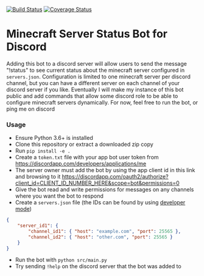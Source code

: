 [![Build Status](https://img.shields.io/travis/kevinkjt2000/discord-minecraft-server-status/develop.svg?style=flat-square&label=Travis-CI)](https://travis-ci.org/kevinkjt2000/discord-minecraft-server-status?branch=develop) [![Coverage Status](https://img.shields.io/coveralls/kevinkjt2000/discord-minecraft-server-status/develop.svg?style=flat-square&label=Coveralls)](https://coveralls.io/github/kevinkjt2000/discord-minecraft-server-status?branch=develop)
# Minecraft Server Status Bot for Discord
Adding this bot to a discord server will allow users to send the message "!status" to see current status about the minecraft server configured in `servers.json`.  Configuration is limited to one minecraft server per discord channel, but you can have a different server on each channel of your discord server if you like.  Eventually I will make my instance of this bot public and add commands that allow some discord role to be able to configure minecraft servers dynamically.  For now, feel free to run the bot, or ping me on discord 

### Usage
* Ensure Python 3.6+ is installed
* Clone this repository or extract a downloaded zip copy
* Run `pip install -e .`
* Create a `token.txt` file with your app bot user token from https://discordapp.com/developers/applications/me
* The server owner must add the bot by using the app client id in this link and browsing to it https://discordapp.com/oauth2/authorize?client_id=CLIENT_ID_NUMBER_HERE&scope=bot&permissions=0
* Give the bot read and write permissions for messages on any channels where you want the bot to respond
* Create a `servers.json` file (the IDs can be found by using [developer mode](https://support.discordapp.com/hc/en-us/articles/206346498-Where-can-I-find-my-User-Server-Message-ID-))
```json
{
    "server_id1": {
        "channel_id1": { "host": "example.com", "port": 25565 },
        "channel_id2": { "host": "other.com", "port": 25565 }
    }
}
```
* Run the bot with `python src/main.py`
* Try sending `!help` on the discord server that the bot was added to
